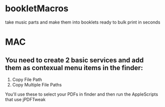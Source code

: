 # bookletMacros
take music parts and make them into booklets ready to bulk print in seconds

# MAC

## You need to create 2 basic services and add them as contexual menu items in the finder:
1. Copy File Path
2. Copy Multiple File Paths

You'll use these to select your PDFs in finder and then run the AppleScripts that use jPDFTweak